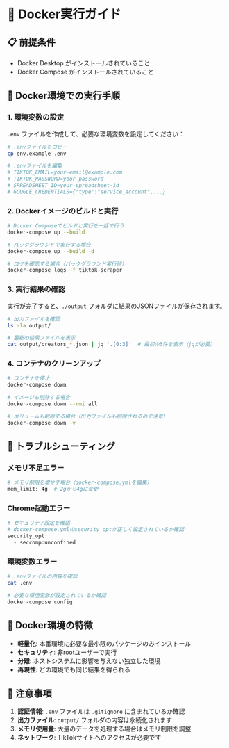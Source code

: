 # 🐳 Docker実行ガイド

## 📋 前提条件

- Docker Desktop がインストールされていること
- Docker Compose がインストールされていること

## 🚀 Docker環境での実行手順

### 1. 環境変数の設定

`.env` ファイルを作成して、必要な環境変数を設定してください：

```bash
# .envファイルをコピー
cp env.example .env

# .envファイルを編集
# TIKTOK_EMAIL=your-email@example.com
# TIKTOK_PASSWORD=your-password
# SPREADSHEET_ID=your-spreadsheet-id
# GOOGLE_CREDENTIALS={"type":"service_account",...}
```

### 2. Dockerイメージのビルドと実行

```bash
# Docker Composeでビルドと実行を一括で行う
docker-compose up --build

# バックグラウンドで実行する場合
docker-compose up --build -d

# ログを確認する場合（バックグラウンド実行時）
docker-compose logs -f tiktok-scraper
```

### 3. 実行結果の確認

実行が完了すると、`./output` フォルダに結果のJSONファイルが保存されます。

```bash
# 出力ファイルを確認
ls -la output/

# 最新の結果ファイルを表示
cat output/creators_*.json | jq '.[0:3]'  # 最初の3件を表示（jqが必要）
```

### 4. コンテナのクリーンアップ

```bash
# コンテナを停止
docker-compose down

# イメージも削除する場合
docker-compose down --rmi all

# ボリュームも削除する場合（出力ファイルも削除されるので注意）
docker-compose down -v
```

## 🔧 トラブルシューティング

### メモリ不足エラー

```bash
# メモリ制限を増やす場合（docker-compose.ymlを編集）
mem_limit: 4g  # 2gから4gに変更
```

### Chrome起動エラー

```bash
# セキュリティ設定を確認
# docker-compose.ymlのsecurity_optが正しく設定されているか確認
security_opt:
  - seccomp:unconfined
```

### 環境変数エラー

```bash
# .envファイルの内容を確認
cat .env

# 必要な環境変数が設定されているか確認
docker-compose config
```

## 📝 Docker環境の特徴

- **軽量化**: 本番環境に必要な最小限のパッケージのみインストール
- **セキュリティ**: 非rootユーザーで実行
- **分離**: ホストシステムに影響を与えない独立した環境
- **再現性**: どの環境でも同じ結果を得られる

## 🚨 注意事項

1. **認証情報**: `.env` ファイルは `.gitignore` に含まれているか確認
2. **出力ファイル**: `output/` フォルダの内容は永続化されます
3. **メモリ使用量**: 大量のデータを処理する場合はメモリ制限を調整
4. **ネットワーク**: TikTokサイトへのアクセスが必要です
